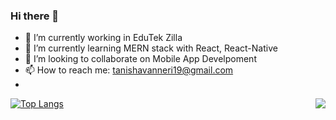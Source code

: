 ### Hi there 👋

- 🔭 I’m currently working in EduTek Zilla
- 🌱 I’m currently learning MERN stack with React, React-Native
- 👯 I’m looking to collaborate on Mobile App Develpoment
- 📫 How to reach me: tanishavanneri19@gmail.com
- 

<a href="https://github.com/19tanisha/github-readme-stats">
  <img align="right" src="https://github-readme-stats.vercel.app/api?username=19tanisha&theme=radical&show_icons=true" />
</a>

[![Top Langs](https://github-readme-stats.vercel.app/api/top-langs/?username=19tanisha&layout=compact&theme=radical)](https://github.com/19tanisha/github-readme-stats)

